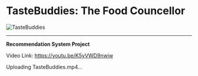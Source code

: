 # TasteBuddies: The Food Councellor


![TasteBuddies](https://user-images.githubusercontent.com/57897475/210729956-6e7969b9-5c9d-43d1-a997-41cc702fb923.png)

<hr>

<b>Recommendation System Project</b>

Video Link: https://youtu.be/K5yVWD9nwjw





Uploading TasteBuddies.mp4…


